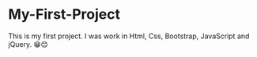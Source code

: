 # My-First-Project
This is my first project. I was work in Html, Css, Bootstrap, JavaScript and jQuery. 😁😊
